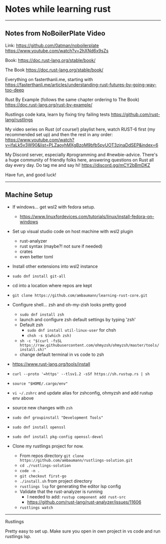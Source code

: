 # Notes while learning rust

---

## Notes from NoBoilerPlate Video

Link: <https://github.com/0atman/noboilerplate>
<https://www.youtube.com/watch?v=2hXNd6x9sZs>

Book: <https://doc.rust-lang.org/stable/book/>

The Book <https://doc.rust-lang.org/stable/book/>

Everything on fasterthanli.me, starting with <https://fasterthanli.me/articles/understanding-rust-futures-by-going-way-too-deep>

Rust By Example (follows the same chapter ordering to The Book) <https://doc.rust-lang.org/rust-by-example/>

Rustlings code kata, learn by fixing tiny failing tests <https://github.com/rust-lang/rustlings>

My video series on Rust (of course!) playlist here, watch RUST-6 first (my recommended set up) and then the rest in any order: <https://www.youtube.com/watch?v=ifaLk5v3W90&list=PLZaoyhMXgBzoM9bfb5pyUOT3zjnaDdSEP&index=6>

My Discord server, especially #programming and #newbie-advice. There's a huge community of friendly folks here, answering questions on Rust all day every day. Do tag me and say hi! <https://discord.gg/mCY2bBmDKZ>

Have fun, and good luck!

---

## Machine Setup

* If windows... get wsl2 with fedora setup.
  * <https://www.linuxfordevices.com/tutorials/linux/install-fedora-on-windows>
* Set up visual studio code on host machine with wsl2 plugin
  * rust-analyzer
  * rust syntax (maybe?! not sure if needed)
  * crates
  * even better toml
* Install other extensions into wsl2 instance
* `sudo dnf install git-all`
* cd into a location where repos are kept
* `git clone https://github.com/ambaumann/learning-rust-core.git`
* Configure shell... zsh and oh-my-zish looks pretty good
  * `sudo dnf install zsh`
  * launch and configure zsh default settings by typing 'zsh'
  * Default zsh
    * `sudo dnf install util-linux-user` for chsh
    * `chsh -s $(which zsh)`
  * `sh -c "$(curl -fsSL https://raw.githubusercontent.com/ohmyzsh/ohmyzsh/master/tools/install.sh)"`
  * change default terminal in vs code to zsh

* <https://www.rust-lang.org/tools/install>
* `curl --proto '=https' --tlsv1.2 -sSf https://sh.rustup.rs | sh`
* `source "$HOME/.cargo/env"`
* `vi ~/.zshrc` and update alias for zshconfig, ohmyzsh and add rustup env above
* source new changes with `zsh`
* `sudo dnf groupinstall "Development Tools"`
* `sudo dnf install openssl`
* `sudo dnf install pkg-config openssl-devel`
* Clone my rustlings project for now.
  * From repos directory `git clone https://github.com/ambaumann/rustlings-solution.git`
  * `cd ./rustlings-solution`
  * `code -n .`
  * `git checkout first-go`
  * `./install.sh` from project directory
  * `rustlings lsp` for generating the editor lsp config
  * Validate that the rust-analyzer is running
    * I needed to add: `rustup component add rust-src`
    * <https://github.com/rust-lang/rust-analyzer/issues/11606>
  * `rustlings watch`

---

Rustlings

Pretty easy to set up. Make sure you open in own project in vs code and run rustlings lsp.
